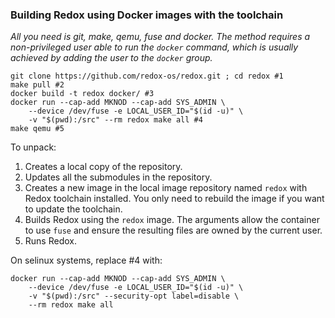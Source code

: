 ### Building Redox using Docker images with the toolchain

*All you need is git, make, qemu, fuse and docker. The method requires a non-privileged user able to run the `docker` command, which is usually achieved by adding the user to the `docker` group.*

```shell
git clone https://github.com/redox-os/redox.git ; cd redox #1
make pull #2
docker build -t redox docker/ #3
docker run --cap-add MKNOD --cap-add SYS_ADMIN \
    --device /dev/fuse -e LOCAL_USER_ID="$(id -u)" \
    -v "$(pwd):/src" --rm redox make all #4
make qemu #5
```
To unpack:
1. Creates a local copy of the repository.
2. Updates all the submodules in the repository.
3. Creates a new image in the local image repository named `redox` with Redox toolchain installed. You only need to rebuild the image if you want to update the toolchain.
4. Builds Redox using the `redox` image. The arguments allow the container to use `fuse` and ensure the resulting files are owned by the current user.
5. Runs Redox.

On selinux systems, replace #4 with:
```
docker run --cap-add MKNOD --cap-add SYS_ADMIN \
    --device /dev/fuse -e LOCAL_USER_ID="$(id -u)" \
    -v "$(pwd):/src" --security-opt label=disable \
    --rm redox make all
```
